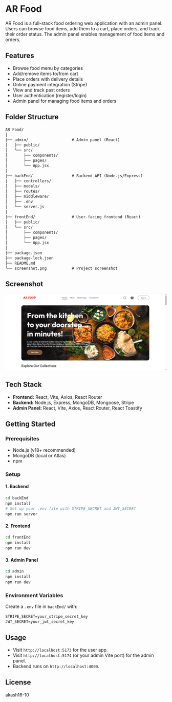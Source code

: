 # AR Food

AR Food is a full-stack food ordering web application with an admin panel. Users can browse food items, add them to a cart, place orders, and track their order status. The admin panel enables management of food items and orders.

## Features

- Browse food menu by categories
- Add/remove items to/from cart
- Place orders with delivery details
- Online payment integration (Stripe)
- View and track past orders
- User authentication (register/login)
- Admin panel for managing food items and orders

## Folder Structure

```
AR Food/
│
├── admin/                   # Admin panel (React)
│   ├── public/
│   └── src/
│       ├── components/
│       ├── pages/
│       └── App.jsx
│
├── backEnd/                 # Backend API (Node.js/Express)
│   ├── controllers/
│   ├── models/
│   ├── routes/
│   ├── middleware/
│   ├── .env
│   └── server.js
│
├── frontEnd/                # User-facing frontend (React)
│   ├── public/
│   └── src/
│       ├── components/
│       ├── pages/
│       └── App.jsx
│
├── package.json
├── package-lock.json
├── README.md
└── screenshot.png           # Project screenshot
```
## Screenshot

<img src="screenshot.png" alt="AR Food Screenshot" width="700"/>

## Tech Stack

- **Frontend:** React, Vite, Axios, React Router
- **Backend:** Node.js, Express, MongoDB, Mongoose, Stripe
- **Admin Panel:** React, Vite, Axios, React Router, React Toastify

## Getting Started

### Prerequisites

- Node.js (v18+ recommended)
- MongoDB (local or Atlas)
- npm

### Setup

#### 1. Backend

```sh
cd backEnd
npm install
# Set up your .env file with STRIPE_SECRET and JWT_SECRET
npm run server
```

#### 2. Frontend

```sh
cd frontEnd
npm install
npm run dev
```

#### 3. Admin Panel

```sh
cd admin
npm install
npm run dev
```

### Environment Variables

Create a `.env` file in `backEnd/` with:

```
STRIPE_SECRET=your_stripe_secret_key
JWT_SECRET=your_jwt_secret_key
```

## Usage

- Visit `http://localhost:5173` for the user app.
- Visit `http://localhost:5174` (or your admin Vite port) for the admin panel.
- Backend runs on `http://localhost:4000`.

## License

akash16-10